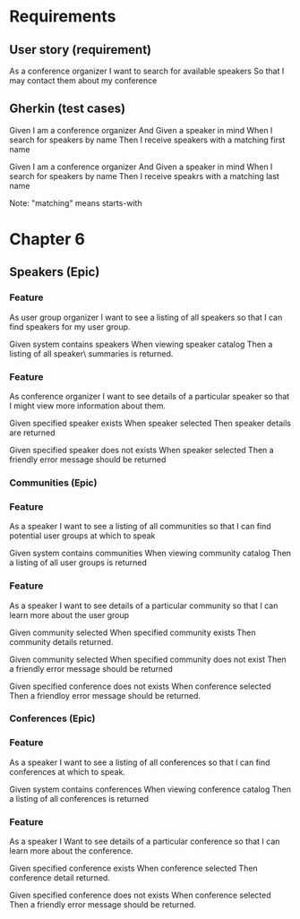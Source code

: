 ﻿# Requirements

## User story (requirement)

As a conference organizer
	I want to search for available speakers
	So that I may contact them about my conference

## Gherkin (test cases)

Given I am a conference organizer
	And Given a speaker in mind
	When I search for speakers by name
	Then I receive speakers with a matching first name

Given I am a conference organizer
	And Given a speaker in mind
	When I search for speakers by name
	Then I receive speakrs with a matching last name

Note: "matching" means starts-with

# Chapter 6

## Speakers (Epic)

### Feature
As user group organizer
	I want to see a listing of all speakers
	so that I can find speakers for my user group.

Given system contains speakers
	When viewing speaker catalog
	Then a listing of all speaker\ summaries is returned.

### Feature
As conference organizer
	I want to see details of a particular speaker
	so that I might view more information about them.

Given specified speaker exists
	When speaker selected
	Then speaker details are returned

Given specified speaker does not exists
	When speaker selected
	Then a friendly error message should be returned

### Communities (Epic)

### Feature
As a speaker
	I want to see a listing of all communities
	so that I can find potential user groups at which to speak

Given system contains communities
	When viewing community catalog
	Then a listing of all user groups is returned

### Feature
As a speaker
	I want to see details of a particular community
	so that I can learn more about the user group

Given community selected
	When specified community exists
	Then community details returned.

Given community selected
	When specified community does not exist
	Then a friendly error message should be returned

Given specified conference does not exists
	When conference selected
	Then a friendloy error message should be returned.

### Conferences (Epic)

### Feature
As a speaker
	I want to see a listing of all conferences
	so that I can find conferences at which to speak.

Given system contains conferences
	When viewing conference catalog
	Then a listing of all conferences is returned

### Feature
As a speaker
	I Want to see details of a particular conference
	so that I can learn more about the conference.

Given specified conference exists
	When conference selected
	Then conference detail returned.

Given specified conference does not exists
	When conference selected
	Then a friendly error message should be returned.